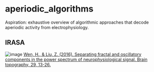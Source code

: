 # aperiodic_algorithms
Aspiration: exhaustive overview of algorithmic approaches that decode aperiodic activity from electrophysiology.

## IRASA

![image](https://github.com/dreslerlab/aperiodic_algorithms/assets/15858293/0231c150-05d0-4587-ab03-92d1d915a39f)
[Wen, H., & Liu, Z. (2016). Separating fractal and oscillatory components in the power spectrum of neurophysiological signal. Brain topography, 29, 13-26.](https://doi.org/10.1007%2Fs10548-015-0448-0)
